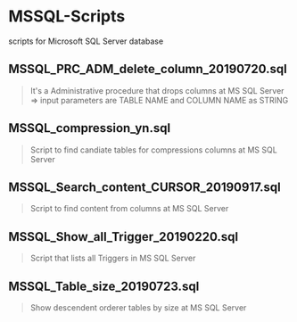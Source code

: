 # MSSQL-Scripts
scripts for Microsoft SQL Server database

## MSSQL_PRC_ADM_delete_column_20190720.sql  
>  It's a Administrative procedure that drops columns at MS SQL Server  
>    => input parameters are TABLE NAME and COLUMN NAME as STRING

## MSSQL_compression_yn.sql  
>  Script to find candiate tables for compressions columns at MS SQL Server  

## MSSQL_Search_content_CURSOR_20190917.sql  
>  Script to find content from columns at MS SQL Server  

## MSSQL_Show_all_Trigger_20190220.sql  
>  Script that lists all Triggers in MS SQL Server  

## MSSQL_Table_size_20190723.sql  
>  Show descendent orderer tables by size at MS SQL Server  
